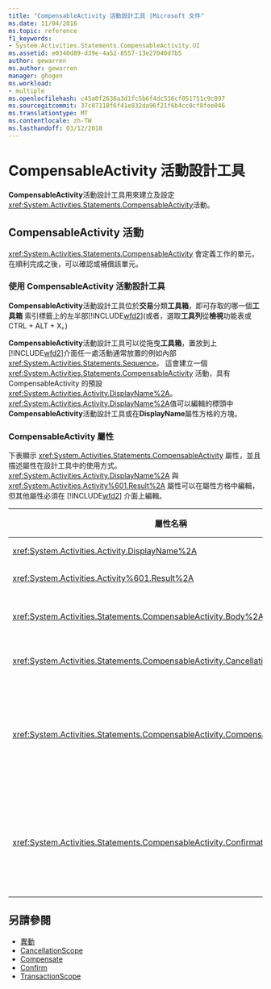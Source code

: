 ```yaml
---
title: "CompensableActivity 活動設計工具 |Microsoft 文件"
ms.date: 11/04/2016
ms.topic: reference
f1_keywords:
- System.Activities.Statements.CompensableActivity.UI
ms.assetid: e0340d89-d39e-4a52-8557-13e27040d7b5
author: gewarren
ms.author: gewarren
manager: ghogen
ms.workload:
- multiple
ms.openlocfilehash: c45a0f2638a3d1fc5b6f4dc536cf051751c9c897
ms.sourcegitcommit: 37c87118f6f41e832da96f21f6b4cc0cf8fee046
ms.translationtype: MT
ms.contentlocale: zh-TW
ms.lasthandoff: 03/12/2018
---
```

# <a name="compensableactivity-activity-designer"></a>CompensableActivity 活動設計工具
**CompensableActivity**活動設計工具用來建立及設定<xref:System.Activities.Statements.CompensableActivity>活動。

## <a name="the-compensableactivity-activity"></a>CompensableActivity 活動
 <xref:System.Activities.Statements.CompensableActivity> 會定義工作的單元，在順利完成之後，可以確認或補償該單元。

### <a name="using-the-compensableactivity-activity-designer"></a>使用 CompensableActivity 活動設計工具
 **CompensableActivity**活動設計工具位於**交易**分類**工具箱**，即可存取的哪一個**工具箱**  索引標籤上的左半部[!INCLUDE[wfd2](../workflow-designer/includes/wfd2_md.md)](或者，選取**工具列**從**檢視**功能表或 CTRL + ALT + X。)

 **CompensableActivity**活動設計工具可以從拖曳**工具箱**，置放到上[!INCLUDE[wfd2](../workflow-designer/includes/wfd2_md.md)]介面任一處活動通常放置的例如內部<xref:System.Activities.Statements.Sequence>。 這會建立一個 <xref:System.Activities.Statements.CompensableActivity> 活動，具有 CompensableActivity 的預設 <xref:System.Activities.Activity.DisplayName%2A>。 <xref:System.Activities.Activity.DisplayName%2A>值可以編輯的標頭中**CompensableActivity**活動設計工具或在**DisplayName**屬性方格的方塊。

### <a name="the-compensableactivity-properties"></a>CompensableActivity 屬性
 下表顯示 <xref:System.Activities.Statements.CompensableActivity> 屬性，並且描述屬性在設計工具中的使用方式。 <xref:System.Activities.Activity.DisplayName%2A> 與 <xref:System.Activities.Activity%601.Result%2A> 屬性可以在屬性方格中編輯，但其他屬性必須在 [!INCLUDE[wfd2](../workflow-designer/includes/wfd2_md.md)] 介面上編輯。

|屬性名稱|必要項|使用方式|
|-------------------|--------------|-----------|
|<xref:System.Activities.Activity.DisplayName%2A>|False|<xref:System.Activities.Statements.CompensableActivity> 活動可選用的易記名稱。 預設為 CompensableActivity。|
|<xref:System.Activities.Activity%601.Result%2A>|False|指定 <xref:System.Activities.Statements.CompensableActivity> 的傳回值。 這個屬性必須在屬性方格中編輯。|
|<xref:System.Activities.Statements.CompensableActivity.Body%2A>|True|指定提供補償、取消及確認邏輯的活動。 若要加入<xref:System.Activities.Statements.CompensableActivity.Body%2A>活動，請從活動**工具箱**到**主體**方塊上**CompensableActivity**活動設計工具的提示文字 「 卸除活動 」。|
|<xref:System.Activities.Statements.CompensableActivity.CancellationHandler%2A>|False|指定如果取消時所要執行的活動。 若要加入該活動，卸除其設計工具從**工具箱**到**CancellationHandler**方塊**CompensableActivity**活動設計工具的提示文字 「 拖放活動 」。|
|<xref:System.Activities.Statements.CompensableActivity.CompensationHandler%2A>|False|指定補償 <xref:System.Activities.Statements.CompensableActivity.Body%2A> 活動時所要執行的活動。 使用 <xref:System.Activities.Statements.Compensate> 活動可以明確叫用這個處理常式。<br /><br /> 若要加入該活動，卸除其活動設計工具從**工具箱**到**CompensationHandler**方塊**CompensableActivity**活動設計工具的提示文字 「在此置放活動 」。|
|<xref:System.Activities.Statements.CompensableActivity.ConfirmationHandler%2A>|False|指定確認 <xref:System.Activities.Statements.CompensableActivity.Body%2A> 活動時所要執行的活動。 使用 <xref:System.Activities.Statements.Confirm> 活動可以明確叫用這個處理常式。<br /><br /> 若要加入該活動，卸除其活動設計工具從**工具箱**到**Compensableactivity**方塊**CompensableActivity**活動設計工具的提示文字 「在此置放活動 」。|

## <a name="see-also"></a>另請參閱

- [異動](../workflow-designer/transaction-activity-designers.md)
- [CancellationScope](../workflow-designer/cancellationscope-activity-designer.md)
- [Compensate](../workflow-designer/compensate-activity-designer.md)
- [Confirm](../workflow-designer/confirm-activity-designer.md)
- [TransactionScope](../workflow-designer/transactionscope-activity-designer.md)